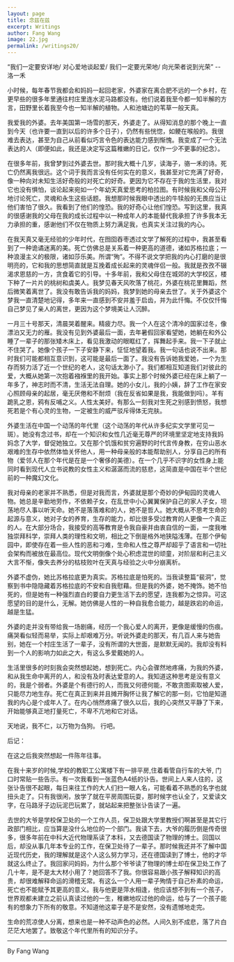 ```yaml
---
layout: page
title: 念兹在兹
excerpt: Writings
author: Fang Wang
image: 22.jpg
permalink: /writings20/
---
```


“我们一定要安详地/ 对心爱地谈起爱/ 我们一定要光荣地/ 向光荣者说到光荣”  -- 洛一禾

小时候，每年春节我都会和妈妈一起回老家，外婆家在离合肥不远的一个乡村，在更早些的很多年里通往村庄里连水泥马路都没有。他们说着我至今都一知半解的方言，田野里长着我至今也一知半解的植物。人和池塘边的苇草一般天真。

我爱我的外婆。去年美国第一场雪的那天，外婆走了。从得知消息的那个晚上一直到今天（也许要一直到以后的许多个日子），仍然有些恍惚，如鲠在喉般的。我很难去表达，甚至为自己从前看似巧言令色的表达能力感到惭愧。我变成了一个无法表达的人（即便如此，我还是决定写这篇稚嫩的日记，仅作一少不更事的纪念）。

在很多年前，我曾梦到过外婆去世。那时我大概十几岁，读海子，骆一禾的诗。死亡仍然离我很远。这个词于我而言没有任何实在的意义，我甚至对它充满了好奇，像一种向对未知生活好奇般的对死亡的好奇。更因为它不存在于我的生活里，我对它也没有惧怕，谈论起来宛如一个年幼天真爱思考的柏拉图。有时候我和父母公开地讨论死亡，灵魂和永生这些话题。我想那时候我眼中透出的牛犊般的无畏应当让他们害怕了很久。我看到了他们的惶恐。我的好奇心让他们惶恐。写到这里，我真的很感谢我的父母在我的成长过程中以一种成年人的本能替代我承担了许多我本无力承担的重，感谢他们不仅在物质上努力满足我，也真实关注过我的内心。

在我天真又毫无经验的少年时代，在囫囵吞枣透过文学了解死的过程中，我甚至看到了一种诡谲迷离的美。死亡仿佛总是关系着一种更高的道德，诸如苏格拉底；一种浪漫主义的极限，诸如莎乐美。所谓“殉”。不得不说文学把我的内心打磨的是很明亮的，它和我的思想简直就是互挽着成长起来的灵魂伴侣一般。我就是孜孜不辍渴求恩慈的一方，贪食着它的引导。十多年前，我和父母住在城郊的大学校区，楼下种了一片片的桃树和虞美人。我梦见春天风吹落了桃花，外婆在桃花里舞蹈，然后微笑着离世了。我没有敢告诉我的妈妈，我梦到她的母亲去世了。关于外婆这个梦我一直清楚地记得，多年来一直感到不安并羞于启齿，并为此忏悔。不仅仅忏悔自己梦见了亲人的离世，更因为这个梦境美让人沉醉。

一月三十号那天，清晨哭着醒来。精疲力尽。我一个人在这个清冷的国家过冬，像漂泊又无力的雁。我没有见到外婆最后一面，去年暑假回家看望她，她躺在和外公睡了一辈子的那张矮木床上，看见我激动的眼眶红了，挥舞起手来。我一下子就止不住哭了。她像个孩子一下子安静下来，怔怔地望着我。我一句话也说不出来。那时我们可能都相互意识到，这可能是最后一面了。我没有告诉她我爱她，一个为生存而努力活了近一个世纪的老人，这句话太渺小了。我们都相互知道我们对彼此的爱，大概从她第一次抱着襁褓里的我开始。事实上那个时候外婆已经在床上躺了一年多了，神志时而不清，生活无法自理。她的小女儿，我的小姨，辞了工作在家安心照顾母亲的起居，毫无厌倦和不耐烦（我在反省如果是我，我能做到吗）。羊有跪乳之恩，鸦有反哺之义。人性太美好。有那么一刻我对生死之别感到愤怒，我想死若是个有心灵的生物，一定被生的威严驳斥得体无完肤。

外婆生活在中国一个动荡的年代里（这个动荡的年代从许多纪实文学里可见一斑）。她没有念过书，却在一个知识和女性几近毫无尊严的环境里坚定地支持我妈妈念了大学，督促她独立。又在那个饥饿和贫穷遍野的时代言传身教，在穷山恶水艰难的生存中依然体恤关怀他人，用一种母亲般的本能帮助别人，分享自己的所有物（爱邻人在那个年代是在是一个奢侈的美德）。在一个几乎不识字的女性身上能同时看到现代人立书说教的女性主义和潺潺而流的慈悲，这简直是中国在半个世纪前的一种魔幻文化。

我对母亲的老家并不熟悉，但是对我而言，外婆就是那个奇妙的伊甸园的灵魂人物。她总是辛勤地劳作，不依赖子女，在乱世中小心翼翼保护自己的家人子女，坦荡地尽人事以听天命。她不是落落难和的人，她不是哲人。她大概从不思考生命的起源与意义，她对子女的养育，生存的能力，却比很多受过教育的人更像一个真正的人。在大部分场合，我接受的高等教育是令我自豪并由衷自信的一面，一度我唯独崇拜科学，崇拜人类的理性和文明，相比之下倒是格外地狭隘浅薄。在那个伊甸园中，即使存在着一些人性的恶和刁难，生命和人性之尊严却超乎了语言和一切社会架构而被放在最高位。现代文明倒像个处心积虑混世的顽童，对阶层和利己主义大言不惭，像失去养分的枯枝败叶在天真与经验之火中分崩离析。

外婆不虚伪，她比苏格拉底更为真实。苏格拉底是怕死的。当我读整篇“裴洞”，觉察到书中隐隐藏着苏格拉底的不安和自我慰藉。但是我的外婆，她不掩饰。她不怕死的，但是她有一种强烈直白的要自力更生活下去的愿望，连我都为之惊异。可这愿望的目的是什么，无解。她仿佛是人性的一种自我愈合能力，越是跌宕的命运，越是生猛。

外婆的走并没有带给我一场剧痛，经历一个我心爱人的离开，更像是缓慢的伤痕。痛哭看似轻而易举，实际上却艰难万分。听说外婆走的那天，有几百人来与她告别，她在一个村庄生活了一辈子，没有所谓的大世面，是默默无闻的。我却没有料到一个人的影响力如此之大，有这么多爱戴她的人。

生活里很多的时刻我会突然想起她，想到死亡。内心会骤然地疼痛，为我的外婆，和从我生命中离开的人，和没有及时表达爱意的人。我知道这种思考是没有意义的，我是个弱者。外婆是个有德行的人，而我又何德何能，不敢贪图索取被人爱，只能尽力地生存。死亡在真正到来并且摊开胸怀让我了解它的那一刻，它怕是知道我的内心是个成年人了。在内心悄然疼痛了很久以后，我的心突然又平静了下来，开始能够真正地打量死亡，不卑不亢地和它对话。

天地说，我不仁，以万物为刍狗。
行吧。


后记：

在这之后我突然想起一件陈年往事。

在我十来岁的时候,学校的教职工公寓楼下有一排平房,住着看管自行车的大爷, 门口时常贴一些告示。有一次我看到一张蓝色A4纸的讣告。世间上人来人往的，这张讣告很不起眼，每日来往工作的大人们扫一眼人名，可能看着不熟悉的名字也就扭头走了。只有我很闲，放学了就在平房周围玩耍，那时候字也认全了，又爱读文字，在马路牙子边玩泥巴玩累了，就站起来把整张讣告读了一遍。

去世的大爷是学校保卫处的一个工作人员，保卫处跟大学里教授们啊甚至是其它行政部门相比，应当算是没什么地位的一个部门。我读下去，大爷的履历倒是传奇很多，很多年前在中科大近代物理系读了本科，又去德国读了物理的博士。回国以后，却没从事几年本专业的工作，在保卫处待了一辈子。那时候我还并不了解中国近现代历史，我的理解就是这个人这么努力学习，还在德国读到了博士，他的才华就这么终止了。我回家问妈妈，为什么那个爷爷读了物理的博士却在保卫处工作了几十年，是不是太大材小用了？她回答不了我。你很容易跟小孩子解释知识的高贵，却很难解释命运的滑稽无常。有这么一个人用一辈子殉情于自己朴素的命运，死亡也不能赋予其更高的意义。我与他更是萍水相逢，他应该想不到有一个孩子，世界观都未建立之前认真读过他的一生，稚嫩地叹过他的命运，给与了一个孩子能有的想象力下所有的敬意。不知道他这辈子是不是安然，没有遗憾地走完。

生命的荒凉使人分离，想来也是一种不动声色的必然。人间久别不成悲，落了片白茫茫大地罢了。致敬这个年代里所有的知识分子。



****

By Fang Wang